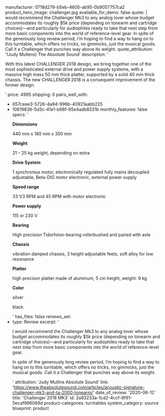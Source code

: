 manufacturer: 0718d279-b5eb-4605-ab95-0b9057757ca2
product_hero_image: challenger.jpg
available_for_demo: false
quote: |
  would recommend the Challenger Mk3 to any analog lover whose budget accommodates its roughly $5k price (depending on tonearm and cartridge choices)—and particularly for audiophiles ready to take that next step from more basic components into the world of reference-level gear.
  In spite of the generously long review period, I’m hoping to find a way to hang on to this turntable, which offers no tricks, no gimmicks, just the musical goods. Call it a Challenger that punches way above its weight.
quote_attribution: '(Judy Mullens) The Absolute Sound'
description: '<p>With this latest CHALLENGER 2018 design, we bring together one of the most sophisticated external drive and power supply systems, with a massive high mass 50 mm thick platter, supported by a solid 40 mm thick chassis. The new CHALLENGER 2018 is a consequent improvement of the former design.</p>'
price: 4995
shipping: 0
pairs_well_with:
  - 657ceee3-5726-4a94-996b-40921aabb225
  - 10619636-5d3c-41e1-b68f-95e4adb8331b
monthly_featuree: false
specs: '<p><strong>Dimensions</strong></p><p>440 mm x 180 mm x 350 mm</p><p><strong>Weight</strong></p><p>21 – 25 kg weight, depending on extra</p><p><strong>Drive System</strong></p><p>1 synchronius motor, electronically regulated fully mains decoupled adjustable, Beta-DIG motor electronic, external power supply</p><p><strong>Speed range</strong></p><p>33 1/3 RPM and 45 RPM with motor electronic</p><p><strong>Power supply</strong></p><p>115 or 230 V</p><p><strong>Bearing</strong></p><p>High precision Tidorfolon-bearing rollerbushed and paired with axle</p><p><strong>Chassis</strong></p><p>vibration damped chassis, 3 height adjustable feets, soft alloy for low resonance</p><p><strong>Platter</strong></p><p>high precison platter made of aluminum, 5 cm height, weight: 9 kg</p><p><strong>Color&nbsp;</strong></p><p>silver</p><p>black</p>'
has_files: false
reivews_set:
  -
    type: Review
    excerpt: '<p>I would recommend the Challenger Mk3 to any analog lover whose budget accommodates its roughly $5k price (depending on tonearm and cartridge choices)—and particularly for audiophiles ready to take that next step from more basic components into the world of reference-level gear.</p><p>In spite of the generously long review period, I’m hoping to find a way to hang on to this turntable, which offers no tricks, no gimmicks, just the musical goods. Call it a Challenger that punches way above its weight.</p>'
    attribution: 'Judy Mullins Absolute Sound'
    link: 'https://www.theabsolutesound.com/articles/acoustic-signature-challenger-mk3-and-ta-2000-tonearm/'
    date_of_review: '2020-06-12'
title: 'Challenger 2018 MK3'
id: 2a93233a-1cd2-4ccf-8f91-5ecaf996069d
product-categories: turntables
system_category: source
blueprint: product
